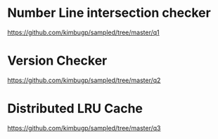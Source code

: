 # Number Line intersection checker
https://github.com/kimbugp/sampled/tree/master/q1
# Version Checker
https://github.com/kimbugp/sampled/tree/master/q2
# Distributed LRU Cache
https://github.com/kimbugp/sampled/tree/master/q3
